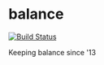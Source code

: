 # balance
[![Build Status](https://travis-ci.org/pilliq/balance.svg?branch=master)](https://travis-ci.org/pilliq/balance)

Keeping balance since '13
